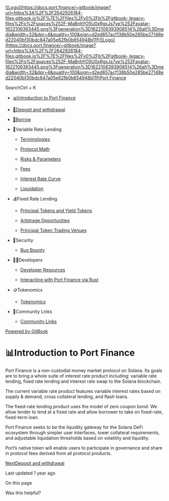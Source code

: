 [![Logo](https://docs.port.finance/~gitbook/image?url=https%3A%2F%2F2642926184-files.gitbook.io%2F%7E%2Ffiles%2Fv0%2Fb%2Fgitbook-
legacy-
files%2Fo%2Fspaces%252F-MaBnhYO5U0xRgxJs7vp%252Favatar-1622106393445.png%3Fgeneration%3D1622106393908514%26alt%3Dmedia&width=32&dpr=4&quality=100&sign=d2ed657acf138b50e285be27148ed22040bf30bdc847a05e62fb0b654948b11f)![Logo](https://docs.port.finance/~gitbook/image?url=https%3A%2F%2F2642926184-files.gitbook.io%2F%7E%2Ffiles%2Fv0%2Fb%2Fgitbook-
legacy-
files%2Fo%2Fspaces%252F-MaBnhYO5U0xRgxJs7vp%252Favatar-1622106393445.png%3Fgeneration%3D1622106393908514%26alt%3Dmedia&width=32&dpr=4&quality=100&sign=d2ed657acf138b50e285be27148ed22040bf30bdc847a05e62fb0b654948b11f)Port
Finance](/)

SearchCtrl \+ K

  * [📊Introduction to Port Finance](/)

  * [📖Deposit and withdrawal](/deposit-and-withdrawal)

  * [📖Borrow](/borrow)

  * 💱Variable Rate Lending

    * [Terminologies](/port-finance-variable-rate-lending/terminologies)

    * [Protocol Math](/port-finance-variable-rate-lending/protocol-math)

    * [Risks & Parameters](/port-finance-variable-rate-lending/risk-parameters)

    * [Fees](/port-finance-variable-rate-lending/fees)

    * [Interest Rate Curve](/port-finance-variable-rate-lending/interest-rate-curve)

    * [Liquidation](/port-finance-variable-rate-lending/liquidation)

  * 💰Fixed Rate Lending

    * [Principal Tokens and Yield Tokens](/fixed-rate-lending/principal-tokens-and-yield-tokens)

    * [Arbitrage Opportunities](/fixed-rate-lending/arbitrage-opportunities)

    * [Principal Token Trading Venues](/fixed-rate-lending/principal-token-trading-venues)

  * 🔐Security

    * [Bug Bounty](/security/bug-bounty)

  * 👨‍💻Developers

    * [Developer Resources](/developer/developer-resources)

    * [Interacting with Port Finance via Rust](/developer/interacting-with-port-finance-via-rust)

  * 🪙Tokenomics

    * [Tokenomics](/tokenomics/tokenomics)

  * 🔗Community Links

    * [Community Links](/community/community-links)

[Powered by
GitBook](https://www.gitbook.com/?utm_source=content&utm_medium=trademark&utm_campaign=-MaBnhYO5U0xRgxJs7vp)

# 📊Introduction to Port Finance

Port Finance is a non-custodial money market protocol on Solana. Its goals are
to bring a whole suite of interest rate product including: variable rate
lending, fixed rate lending and interest rate swap to the Solana blockchain.

The current variable rate product features variable interest rates based on
supply & demand, cross collateral lending, and flash loans.

The fixed-rate lending product uses the model of zero coupon bond. We allow
lender to lend at a fixed rate and allow borrower to take on fixed-rate,
fixed-term loan.

Port Finance seeks to be the liquidity gateway for the Solana DeFi ecosystem
through simpler user interfaces, lower collateral requirements, and adjustable
liquidation thresholds based on volatility and liquidity.

Port’s native token will enable users to participate in governance and share
in protocol fees derived from all protocol products.

[NextDeposit and withdrawal](/deposit-and-withdrawal)

Last updated 1 year ago

On this page

Was this helpful?


